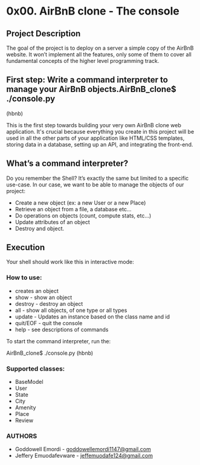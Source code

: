# 0x00. AirBnB clone - The console

## Project Description

The goal of the project is to deploy on a server a simple copy of the AirBnB website. It won’t implement all the features, only some of them to cover all fundamental concepts of the higher level programming track. 

## First step: Write a command interpreter to manage your AirBnB objects.AirBnB_clone$ ./console.py
(hbnb) 

This is the first step towards building your very own AirBnB clone web application. It's crucial because everything you create in this project will be used in all the other parts of your application like HTML/CSS templates, storing data in a database, setting up an API, and integrating the front-end.

## What’s a command interpreter?

Do you remember the Shell? It’s exactly the same but limited to a specific use-case. In our case, we want to be able to manage the objects of our project:

* Create a new object (ex: a new User or a new Place)
* Retrieve an object from a file, a database etc…
* Do operations on objects (count, compute stats, etc…)
* Update attributes of an object
* Destroy and object.

## Execution

Your shell should work like this in interactive mode:


### How to use:

* creates an object
* show - show an object
* destroy - destroy an object
* all - show all objects, of one type or all types
* update - Updates an instance based on the class name and id
* quit/EOF - quit the console
* help - see descriptions of commands

To start the command interpreter, run the:

AirBnB_clone$ ./console.py
(hbnb)

### Supported classes:

* BaseModel
* User
* State
* City
* Amenity
* Place
* Review

### AUTHORS

* Goddowell Emordi - goddowellemordi1147@gmail.com
* Jeffery Emuodafevware - jeffemuodafe124@gmail.com
